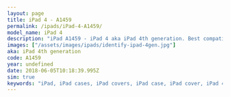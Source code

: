 ```yaml
---
layout: page
title: iPad 4 - A1459
permalink: /ipads/iPad-4-A1459/
model_name: iPad 4
description: "iPad A1459 - iPad 4 aka iPad 4th generation. Best compatible iPad cases for A1459"
images: ["/assets/images/ipads/identify-ipad-4gen.jpg"]
aka: iPad 4th generation
code: A1459
year: undefined
date: 2018-06-05T10:18:39.995Z
sim: true
keywords: "iPad, iPad cases, iPad covers, iPad case, iPad cover, iPad 4, iPad 4 case, A1459 case, A1459 cover, A1459, iPad 4th generation"
---
```

